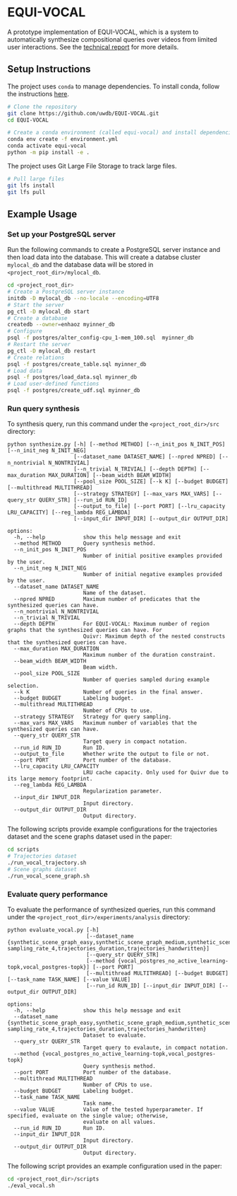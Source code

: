 # EQUI-VOCAL

A prototype implementation of EQUI-VOCAL, which is a system to automatically synthesize compositional queries over videos from limited user interactions. See the [technical report](https://arxiv.org/abs/2301.00929) for more details.

## Setup Instructions

The project uses `conda` to manage dependencies. To install conda, follow the instructions [here](https://docs.conda.io/projects/conda/en/latest/user-guide/install/).

```sh
# Clone the repository
git clone https://github.com/uwdb/EQUI-VOCAL.git
cd EQUI-VOCAL

# Create a conda environment (called equi-vocal) and install dependencies
conda env create -f environment.yml
conda activate equi-vocal
python -m pip install -e .
```

The project uses Git Large File Storage to track large files.

```sh
# Pull large files
git lfs install
git lfs pull
```

## Example Usage

### Set up your PostgreSQL server
Run the following commands to create a PostgreSQL server instance and then load data into the database. This will create a databse cluster `mylocal_db` and the database data will be stored in `<project_root_dir>/mylocal_db`.

```sh
cd <project_root_dir>
# Create a PostgreSQL server instance
initdb -D mylocal_db --no-locale --encoding=UTF8
# Start the server
pg_ctl -D mylocal_db start
# Create a database
createdb --owner=enhaoz myinner_db
# Configure
psql -f postgres/alter_config-cpu_1-mem_100.sql  myinner_db
# Restart the server
pg_ctl -D mylocal_db restart
# Create relations
psql -f postgres/create_table.sql myinner_db
# Load data
psql -f postgres/load_data.sql myinner_db
# Load user-defined functions
psql -f postgres/create_udf.sql myinner_db
```

### Run query synthesis
To synthesis query, run this command under the `<project_root_dir>/src` directory:

```buildoutcfg
python synthesize.py [-h] [--method METHOD] [--n_init_pos N_INIT_POS] [--n_init_neg N_INIT_NEG]
                     [--dataset_name DATASET_NAME] [--npred NPRED] [--n_nontrivial N_NONTRIVIAL]
                     [--n_trivial N_TRIVIAL] [--depth DEPTH] [--max_duration MAX_DURATION] [--beam_width BEAM_WIDTH]
                     [--pool_size POOL_SIZE] [--k K] [--budget BUDGET] [--multithread MULTITHREAD]
                     [--strategy STRATEGY] [--max_vars MAX_VARS] [--query_str QUERY_STR] [--run_id RUN_ID]
                     [--output_to_file] [--port PORT] [--lru_capacity LRU_CAPACITY] [--reg_lambda REG_LAMBDA]
                     [--input_dir INPUT_DIR] [--output_dir OUTPUT_DIR]

options:
  -h, --help            show this help message and exit
  --method METHOD       Query synthesis method.
  --n_init_pos N_INIT_POS
                        Number of initial positive examples provided by the user.
  --n_init_neg N_INIT_NEG
                        Number of initial negative examples provided by the user.
  --dataset_name DATASET_NAME
                        Name of the dataset.
  --npred NPRED         Maximum number of predicates that the synthesized queries can have.
  --n_nontrivial N_NONTRIVIAL
  --n_trivial N_TRIVIAL
  --depth DEPTH         For EQUI-VOCAL: Maximum number of region graphs that the synthesized queries can have. For
                        Quivr: Maximum depth of the nested constructs that the synthesized queries can have.
  --max_duration MAX_DURATION
                        Maximum number of the duration constraint.
  --beam_width BEAM_WIDTH
                        Beam width.
  --pool_size POOL_SIZE
                        Number of queries sampled during example selection.
  --k K                 Number of queries in the final answer.
  --budget BUDGET       Labeling budget.
  --multithread MULTITHREAD
                        Number of CPUs to use.
  --strategy STRATEGY   Strategy for query sampling.
  --max_vars MAX_VARS   Maximum number of variables that the synthesized queries can have.
  --query_str QUERY_STR
                        Target query in compact notation.
  --run_id RUN_ID       Run ID.
  --output_to_file      Whether write the output to file or not.
  --port PORT           Port number of the database.
  --lru_capacity LRU_CAPACITY
                        LRU cache capacity. Only used for Quivr due to its large memory footprint.
  --reg_lambda REG_LAMBDA
                        Regularization parameter.
  --input_dir INPUT_DIR
                        Input directory.
  --output_dir OUTPUT_DIR
                        Output directory.
```

The following scripts provide example configurations for the trajectories dataset and the scene graphs dataset used in the paper:

```sh
cd scripts
# Trajectories dataset
./run_vocal_trajectory.sh
# Scene graphs dataset
./run_vocal_scene_graph.sh
```

### Evaluate query performance
To evaluate the performance of synthesized queries, run this command under the `<project_root_dir>/experiments/analysis` directory:
```buildoutcfg
python evaluate_vocal.py [-h]
                         [--dataset_name {synthetic_scene_graph_easy,synthetic_scene_graph_medium,synthetic_scene_graph_hard,without_duration-sampling_rate_4,trajectories_duration,trajectories_handwritten}]
                         [--query_str QUERY_STR]
                         [--method {vocal_postgres_no_active_learning-topk,vocal_postgres-topk}] [--port PORT]
                         [--multithread MULTITHREAD] [--budget BUDGET] [--task_name TASK_NAME] [--value VALUE]
                         [--run_id RUN_ID] [--input_dir INPUT_DIR] [--output_dir OUTPUT_DIR]

options:
  -h, --help            show this help message and exit
  --dataset_name {synthetic_scene_graph_easy,synthetic_scene_graph_medium,synthetic_scene_graph_hard,without_duration-sampling_rate_4,trajectories_duration,trajectories_handwritten}
                        Dataset to evaluate.
  --query_str QUERY_STR
                        Target query to evalaute, in compact notation.
  --method {vocal_postgres_no_active_learning-topk,vocal_postgres-topk}
                        Query synthesis method.
  --port PORT           Port number of the database.
  --multithread MULTITHREAD
                        Number of CPUs to use.
  --budget BUDGET       Labeling budget.
  --task_name TASK_NAME
                        Task name.
  --value VALUE         Value of the tested hyperparameter. If specified, evaluate on the single value; otherwise,
                        evaluate on all values.
  --run_id RUN_ID       Run ID.
  --input_dir INPUT_DIR
                        Input directory.
  --output_dir OUTPUT_DIR
                        Output directory.
```
The following script provides an example configuration used in the paper:
```sh
cd <project_root_dir>/scripts
./eval_vocal.sh
```